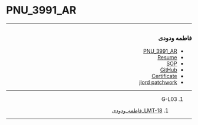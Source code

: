 # PNU_3991_AR

---------------------
<div dir="rtl">
  
<a name="TOC"></a> 
---------------------
 ### فاطمه ودودی
- [PNU_3991_AR](https://github.com/Vadoody/PNU_3991_AR)
- [Resume](https://Vadoody.github.io/resume/) 
- [SOP](https://Vadoody.github.io/SOP/)
- [GitHub](https://github.com/Vadoody)
- [Certificate](https://github.com/Vadoody/PNU_3991_AR/blob/main/Java.jpg?raw=true)
- [jlord patchwork](patchwork.jpg)

--------------------

1. G-L03 

    1. [LMT-18_فاطمه_ودودی](https://github.com/AliRazavi-edu/PNU_3991/tree/master/_BSc/Theory-of-Languages-and-Machines/_1115157_03/18_%D8%AD%D8%A7&D9%86%D9%87%20%D8%B4%D8%B9%D8%A8%D8%A7%D9%86%20%D8$A8%D9%84%D9%88%D9%83%D8%A7%D8%AA)    
   
-------------------- 

</div>
